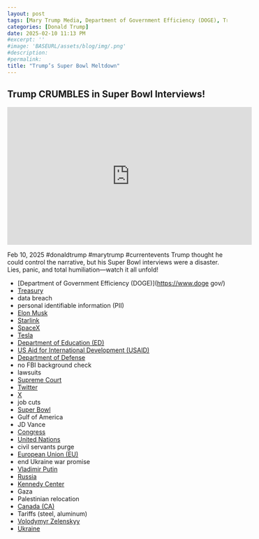 ```yaml
---
layout: post
tags: [Mary Trump Media, Department of Government Efficiency (DOGE), Treasury, data breach, personal identifiable information (PII), Elon Musk, Starlink, SpaceX, Tesla, Department of Education (ED), US Aid for International Development (USAID), Department of Defense, no FBI background check, lawsuits, Supreme Court, Twitter, X, job cuts, Super Bowl, Gulf of America, JD Vance, Congress, United Nations, civil servants purge, European Union (EU), end Ukraine war promise, Vladimir Putin, Russia, Kennedy Center, Gaza, Palestinian relocation, Canada (CA), 51st state, Tariffs (steel, aluminum), Ukraine, Volodymyr Zelenskyy, politics]
categories: [Donald Trump]
date: 2025-02-10 11:13 PM
#excerpt: ''
#image: 'BASEURL/assets/blog/img/.png'
#description:
#permalink:
title: "Trump’s Super Bowl Meltdown"
---
```



## Trump CRUMBLES in Super Bowl Interviews!

<iframe width="560" height="315" src="https://www.youtube.com/embed/zqO7NSN9TXc?si=boCMUkTf4ktkxZM2" title="YouTube video player" frameborder="0" allow="accelerometer; autoplay; clipboard-write; encrypted-media; gyroscope; picture-in-picture; web-share" referrerpolicy="strict-origin-when-cross-origin" allowfullscreen></iframe>

Feb 10, 2025  #donaldtrump #marytrump #currentevents
Trump thought he could control the narrative, but his Super Bowl interviews were a disaster. Lies, panic, and total humiliation—watch it all unfold!

- [Department of Government Efficiency (DOGE)](https://www.doge gov/)
- [Treasury](https://home.treasury.gov/)
- data breach
- personal identifiable information (PII)
- [Elon Musk](https://x.com/elonmusk/)
- [Starlink](https://www.starlink.com/)
- [SpaceX](https://https;//www.spacex.com/)
- [Tesla](https://www.tesla.com/)
- [Department of Education (ED)](https://www.ed.gov/)
- [US Aid for International Development (USAID)](https://www.usaid.gov/)
- [Department of Defense](https://www.defense.gov/)
- no FBI background check
- lawsuits
- [Supreme Court](http://www.supremecourtus.gov/)
- [Twitter](https://twitter.com/)
- [ X ](https://x.com/)
- job cuts
- [Super Bowl](https://www.nfl.com/super-bowl/)
- Gulf of America
- JD Vance
- [Congress](https://www.congress.gov/)
- [United Nations](https://www.un.org/)
- civil servants purge
- [European Union (EU)](http://europa.eu/)
- end Ukraine war promise
- [Vladimir Putin](http://kremlin.ru/)
- [Russia](http://government.ru/)
- [Kennedy Center](https://www.kennedy-center.org/)
- Gaza
- Palestinian relocation
- [Canada (CA)](https://www.canada.ca/)
- Tariffs (steel, aluminum)
- [Volodymyr Zelenskyy](https://www.president.gov.ua/)
- [Ukraine](https://www..gov.ua/)
